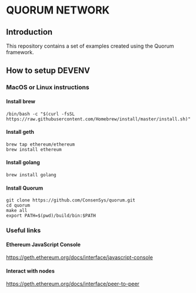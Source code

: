 # QUORUM NETWORK #

## Introduction ##
This repository contains a set of examples created using the Quorum framework.

## How to setup DEVENV ##

### MacOS or Linux instructions ###

#### Install brew ####
```console
/bin/bash -c "$(curl -fsSL https://raw.githubusercontent.com/Homebrew/install/master/install.sh)"
```
#### Install geth ####
```console
brew tap ethereum/ethereum
brew install ethereum
```

#### Install golang ####
```console
brew install golang
```

#### Install Quorum ####
```console
git clone https://github.com/ConsenSys/quorum.git
cd quorum
make all
export PATH=$(pwd)/build/bin:$PATH
```

### Useful links ###

#### Ethereum JavaScript Console ####
https://geth.ethereum.org/docs/interface/javascript-console

#### Interact with nodes ####
https://geth.ethereum.org/docs/interface/peer-to-peer
